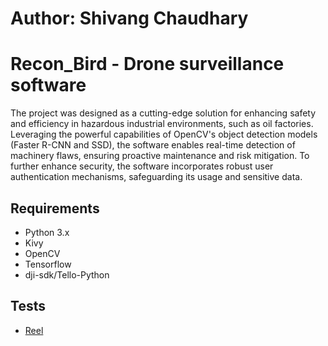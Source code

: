 # Author: Shivang Chaudhary

# Recon_Bird - Drone surveillance software

The project was designed as a cutting-edge solution for enhancing safety and efficiency in hazardous industrial environments, 
such as oil factories. Leveraging the powerful capabilities of OpenCV's object detection models (Faster R-CNN and SSD), 
the software enables real-time detection of machinery flaws, ensuring proactive maintenance and risk mitigation. 
To further enhance security, the software incorporates robust user authentication mechanisms, safeguarding its usage and sensitive data.

## Requirements

- Python 3.x
- Kivy
- OpenCV
- Tensorflow
- dji-sdk/Tello-Python

## Tests

- [Reel](https://tinyurl.com/Recon-Bird)
